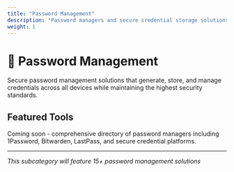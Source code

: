 ```yaml
---
title: "Password Management"
description: "Password managers and secure credential storage solutions"
weight: 1
---
```


# 🔑 Password Management

Secure password management solutions that generate, store, and manage credentials across all devices while maintaining the highest security standards.

## Featured Tools

Coming soon - comprehensive directory of password managers including 1Password, Bitwarden, LastPass, and secure credential platforms.

---

*This subcategory will feature 15+ password management solutions*